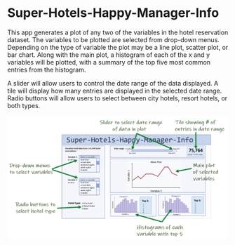 # Super-Hotels-Happy-Manager-Info

This app generates a plot of any two of the variables in the hotel reservation dataset. The variables to be plotted are selected from drop-down menus. Depending on the type of variable the plot may be a line plot, scatter plot, or bar chart. Along with the main plot, a histogram of each of the x and y variables will be plotted, with a summary of the top five most common entries from the histogram.

A slider will allow users to control the date range of the data displayed. A tile will display how many entries are displayed in the selected date range. Radio buttons will allow users to select between city hotels, resort hotels, or both types.

![app_mockup.png](results/img/app_mockup.png)
